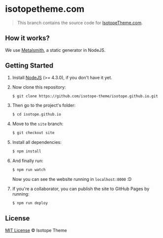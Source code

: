 # isotopetheme.com

> This branch contains the source code for [IsotopeTheme.com](https://isotope-theme.github.io/Isotope.github.io/).

## How it works?

We use [Metalsmith](http://www.metalsmith.io/), a static generator in NodeJS.

## Getting Started

1. Install [NodeJS](http://nodejs.org/download/) (>= 4.3.0), if you don't have it yet.

2. Now clone this repository:

    ```sh
    $ git clone https://github.com/isotope-theme/isotope.github.io.git
    ```

3. Then go to the project's folder:

    ```sh
    $ cd isotope.github.io
    ```

4. Move to the `site` branch:

    ```sh
    $ git checkout site
    ```

5. Install all dependencies:

    ```sh
    $ npm install
    ```

5. And finally run:

    ```sh
    $ npm run watch
    ```
   Now you can see the website running in `localhost:8000` :D

6. If you're a collaborator, you can publish the site to GitHub Pages by running:

    ```sh
    $ npm run deploy
    ```

## License

[MIT License](./LICENSE) © Isotope Theme
